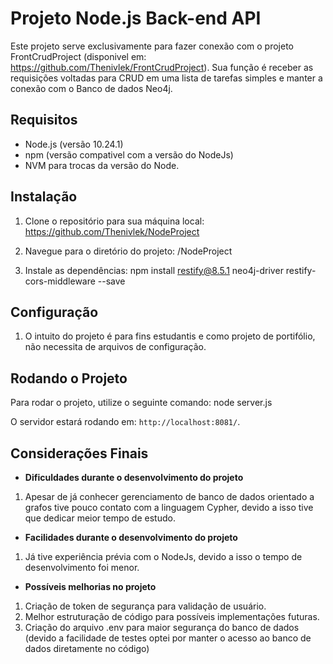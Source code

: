 # Projeto Node.js Back-end API

Este projeto serve exclusivamente para fazer conexão com o projeto FrontCrudProject (disponivel em: https://github.com/Thenivlek/FrontCrudProject). Sua função é receber as requisições voltadas para CRUD em uma lista de tarefas simples e manter a conexão com o Banco de dados Neo4j.

## Requisitos

- Node.js (versão 10.24.1)
- npm (versão compativel com a versão do NodeJs)
- NVM para trocas da versão do Node.

## Instalação

1. Clone o repositório para sua máquina local: https://github.com/Thenivlek/NodeProject

2. Navegue para o diretório do projeto: /NodeProject


3. Instale as dependências: npm install restify@8.5.1 neo4j-driver restify-cors-middleware --save

## Configuração

1. O intuito do projeto é para fins estudantis e como projeto de portifólio, não necessita de arquivos de configuração.

## Rodando o Projeto

Para rodar o projeto, utilize o seguinte comando: node server.js

O servidor estará rodando em: `http://localhost:8081/`.

## Considerações Finais 

- **Dificuldades durante o desenvolvimento do projeto**
1. Apesar de já conhecer gerenciamento de banco de dados orientado a grafos tive pouco contato com a linguagem Cypher, devido a isso tive que dedicar meior tempo de estudo.

- **Facilidades durante o desenvolvimento do projeto**
1. Já tive experiência prévia com o NodeJs, devido a isso o tempo de desenvolvimento foi menor.

- **Possíveis melhorias no projeto**
1. Criação de token de segurança para validação de usuário.
2. Melhor estruturação de código para possíveis implementações futuras.
3. Criação do arquivo .env para maior segurança do banco de dados (devido a facilidade de testes optei por manter o acesso ao banco de dados diretamente no código)










